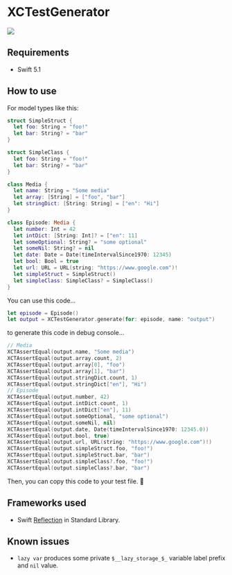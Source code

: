 # XCTestGenerator

![](https://github.com/viki-org/XCTestGenerator/workflows/Swift/badge.svg)

## Requirements

- Swift 5.1

## How to use

For model types like this:
```swift
struct SimpleStruct {
  let foo: String = "foo!"
  let bar: String? = "bar"
}

struct SimpleClass {
  let foo: String = "foo!"
  let bar: String? = "bar"
}

class Media {
  let name: String = "Some media"
  let array: [String] = ["foo", "bar"]
  let stringDict: [String: String] = ["en": "Hi"]
}

class Episode: Media {
  let number: Int = 42
  let intDict: [String: Int]? = ["en": 11]
  let someOptional: String? = "some optional"
  let someNil: String? = nil
  let date: Date = Date(timeIntervalSince1970: 12345)
  let bool: Bool = true
  let url: URL = URL(string: "https://www.google.com")!
  let simpleStruct = SimpleStruct()
  let simpleClass: SimpleClass? = SimpleClass()
}
```

You can use this code...
```swift
let episode = Episode()
let output = XCTestGenerator.generate(for: episode, name: "output")
```

to generate this code in debug console...
```swift
// Media
XCTAssertEqual(output.name, "Some media")
XCTAssertEqual(output.array.count, 2)
XCTAssertEqual(output.array[0], "foo")
XCTAssertEqual(output.array[1], "bar")
XCTAssertEqual(output.stringDict.count, 1)
XCTAssertEqual(output.stringDict["en"], "Hi")
// Episode
XCTAssertEqual(output.number, 42)
XCTAssertEqual(output.intDict.count, 1)
XCTAssertEqual(output.intDict["en"], 11)
XCTAssertEqual(output.someOptional, "some optional")
XCTAssertEqual(output.someNil, nil)
XCTAssertEqual(output.date, Date(timeIntervalSince1970: 12345.0))
XCTAssertEqual(output.bool, true)
XCTAssertEqual(output.url, URL(string: "https://www.google.com")!)
XCTAssertEqual(output.simpleStruct.foo, "foo!")
XCTAssertEqual(output.simpleStruct.bar, "bar")
XCTAssertEqual(output.simpleClass?.foo, "foo!")
XCTAssertEqual(output.simpleClass?.bar, "bar")
```

Then, you can copy this code to your test file. 🎉

## Frameworks used

- Swift [Reflection](https://developer.apple.com/documentation/swift/mirror) in Standard Library.

## Known issues

- `lazy var` produces some private `$__lazy_storage_$_` variable label prefix and `nil` value.
